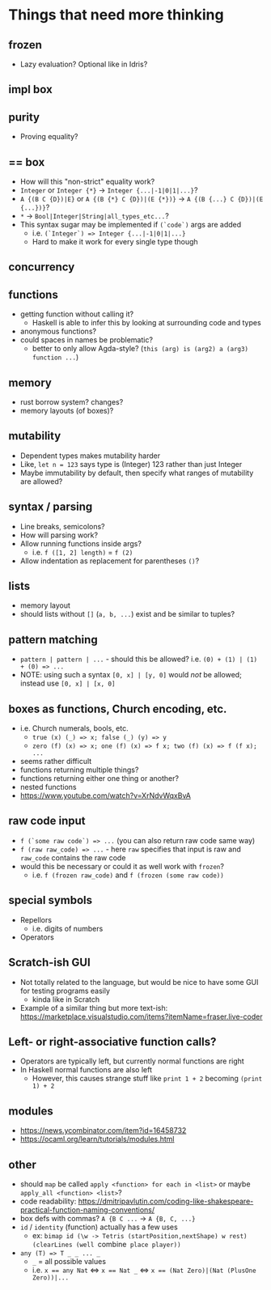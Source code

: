 # Things that need more thinking
## frozen
- Lazy evaluation? Optional like in Idris?

## impl box

## purity
- Proving equality?

## == box
- How will this "non-strict" equality work?
- `Integer` or `Integer {*}` -> `Integer {...|-1|0|1|...}`?
- `A {(B C {D})|E}` or `A {(B {*} C {D})|(E {*})}` -> `A {(B {...} C {D})|(E {...})}`?
- `*` -> `Bool|Integer|String|all_types_etc...`?
- This syntax sugar may be implemented if ``(`code`)`` args are added
  - i.e. ``(`Integer`) => Integer {...|-1|0|1|...}``
  - Hard to make it work for every single type though

## concurrency

## functions
- getting function without calling it?
  - Haskell is able to infer this by looking at surrounding code and types
- anonymous functions?
- could spaces in names be problematic?
  - better to only allow Agda-style? (`this (arg) is (arg2) a (arg3) function ...`)

## memory
- rust borrow system? changes?
- memory layouts (of boxes)?

## mutability
- Dependent types makes mutability harder
- Like, `let n = 123` says type is (Integer) 123 rather than just Integer
- Maybe immutability by default, then specify what ranges of mutability are allowed?

## syntax / parsing
- Line breaks, semicolons?
- How will parsing work?
- Allow running functions inside args?
  - i.e. `f ([1, 2] length)` = `f (2)`
- Allow indentation as replacement for parentheses `()`?

## lists
- memory layout
- should lists without `[]` (`a, b, ...`) exist and be similar to tuples?

## pattern matching
- `pattern | pattern | ...` - should this be allowed? i.e. `(0) + (1) | (1) + (0) => ...`
- NOTE: using such a syntax `[0, x] | [y, 0]` would *not* be allowed; instead use `[0, x] | [x, 0]`

## boxes as functions, Church encoding, etc.
- i.e. Church numerals, bools, etc.
  - `true (x) (_) => x; false (_) (y) => y`
  - `zero (f) (x) => x; one (f) (x) => f x; two (f) (x) => f (f x); ...`
- seems rather difficult
- functions returning multiple things?
- functions returning either one thing or another?
- nested functions
- https://www.youtube.com/watch?v=XrNdvWqxBvA

## raw code input
- ``f (`some raw code`) => ...`` (you can also return raw code same way)
- `f (raw raw_code) => ...` - here `raw` specifies that input is raw and `raw_code` contains the raw code
- would this be necessary or could it as well work with `frozen`?
  - i.e. `f (frozen raw_code)` and `f (frozen (some raw code))`

## special symbols
- Repellors
  - i.e. digits of numbers
- Operators

## Scratch-ish GUI
- Not totally related to the language, but would be nice to have some GUI for testing programs easily
  - kinda like in Scratch
- Example of a similar thing but more text-ish: https://marketplace.visualstudio.com/items?itemName=fraser.live-coder

## Left- or right-associative function calls?
- Operators are typically left, but currently normal functions are right
- In Haskell normal functions are also left
  - However, this causes strange stuff like `print 1 + 2` becoming `(print 1) + 2`

## modules
- https://news.ycombinator.com/item?id=16458732
- https://ocaml.org/learn/tutorials/modules.html

## other
- should `map` be called `apply <function> for each in <list>` or maybe `apply_all <function> <list>`?
- code readability: https://dmitripavlutin.com/coding-like-shakespeare-practical-function-naming-conventions/
- box defs with commas? `A {B C ...` -> `A {B, C, ...}`
- `id` / `identity` (function) actually has a few uses
  - ex: `bimap id (\w -> Tetris (startPosition,nextShape) w rest) (clearLines (well `combine` place player))`
- `any (T) => T _ _ ... _`
  - `_` = all possible values
  - i.e. `x == any Nat` <=> `x == Nat _` <=> `x == (Nat Zero)|(Nat (PlusOne Zero))|...`
